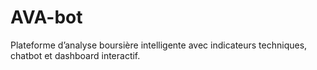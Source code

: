 # AVA-bot
Plateforme d’analyse boursière intelligente avec indicateurs techniques, chatbot et dashboard interactif.
